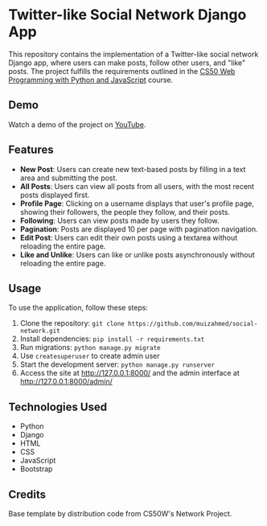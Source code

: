# Twitter-like Social Network Django App

This repository contains the implementation of a Twitter-like social network Django app, where users can make posts, follow other users, and "like" posts. The project fulfills the requirements outlined in the [CS50 Web Programming with Python and JavaScript](https://cs50.harvard.edu/web/2020/projects/4/network/) course.

## Demo

Watch a demo of the project on [YouTube](https://youtu.be/2r5dcN7a0dU).

## Features

- **New Post**: Users can create new text-based posts by filling in a text area and submitting the post.
- **All Posts**: Users can view all posts from all users, with the most recent posts displayed first.
- **Profile Page**: Clicking on a username displays that user's profile page, showing their followers, the people they follow, and their posts.
- **Following**: Users can view posts made by users they follow.
- **Pagination**: Posts are displayed 10 per page with pagination navigation.
- **Edit Post**: Users can edit their own posts using a textarea without reloading the entire page.
- **Like and Unlike**: Users can like or unlike posts asynchronously without reloading the entire page.

## Usage

To use the application, follow these steps:

1. Clone the repository: `git clone https://github.com/muizahmed/social-network.git`
2. Install dependencies: `pip install -r requirements.txt`
3. Run migrations: `python manage.py migrate`
4. Use `createsuperuser` to create admin user
5. Start the development server: `python manage.py runserver`
6. Access the site at http://127.0.0.1:8000/ and the admin interface at http://127.0.0.1:8000/admin/

## Technologies Used

- Python
- Django
- HTML
- CSS
- JavaScript
- Bootstrap

## Credits

Base template by distribution code from CS50W's Network Project.

